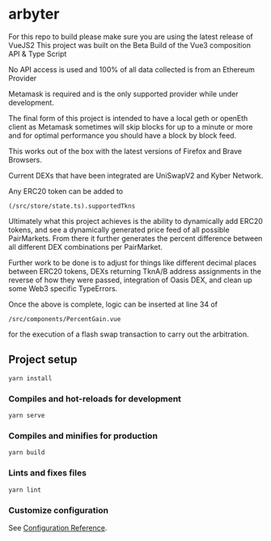 # arbyter

For this repo to build please make sure you are using the latest release of VueJS2
This project was built on the Beta Build of the Vue3 composition API & Type Script

No API access is used and 100% of all data collected is from an Ethereum Provider

Metamask is required and is the only supported provider while under development.

The final form of this project is intended to have a local geth or openEth client as Metamask sometimes will skip blocks for up to a minute or more and for optimal performance you should have a block by block feed.

This works out of the box with the latest versions of Firefox and Brave Browsers.

Current DEXs that have been integrated are UniSwapV2 and Kyber Network.

Any ERC20 token can be added to

```
(/src/store/state.ts).supportedTkns
```

Ultimately what this project achieves is the ability to dynamically add ERC20 tokens, and see a dynamically generated price feed of all possible PairMarkets. From there it further generates the percent difference between all different DEX combinations per PairMarket.

Further work to be done is to adjust for things like different decimal places between ERC20 tokens, DEXs returning TknA/B address assignments in the reverse of how they were passed, integration of Oasis DEX, and clean up some Web3 specific TypeErrors.

Once the above is complete, logic can be inserted at line 34 of

```
/src/components/PercentGain.vue
```

for the execution of a flash swap transaction to carry out the arbitration.

## Project setup

```
yarn install
```

### Compiles and hot-reloads for development

```
yarn serve
```

### Compiles and minifies for production

```
yarn build
```

### Lints and fixes files

```
yarn lint
```

### Customize configuration

See [Configuration Reference](https://cli.vuejs.org/config/).
